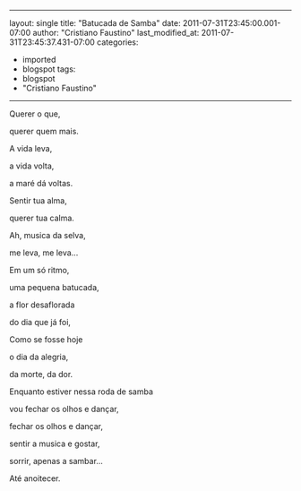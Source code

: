 
---
layout: single
title: "Batucada de Samba"
date: 2011-07-31T23:45:00.001-07:00
author: "Cristiano Faustino"
last_modified_at: 2011-07-31T23:45:37.431-07:00
categories:
  - imported
  - blogspot
tags:
  - blogspot
  - "Cristiano Faustino"
---

Querer o que,

querer quem mais.

A vida leva,

a vida volta,

a maré dá voltas.



Sentir tua alma,

querer tua calma.

Ah, musica da selva,

me leva, me leva...



Em um só ritmo,

uma pequena batucada,

a flor desaflorada

do dia que já foi,

Como se fosse hoje

o dia da alegria,

da morte, da dor.



Enquanto estiver nessa roda de samba

vou fechar os olhos e dançar,

fechar os olhos e dançar,

sentir a musica e gostar,

sorrir, apenas a sambar...

Até anoitecer.